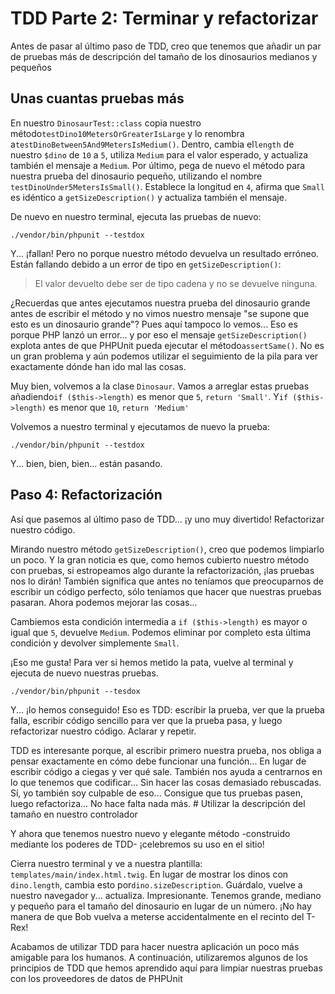 # TDD Parte 2: Terminar y refactorizar

Antes de pasar al último paso de TDD, creo que tenemos que añadir un par de pruebas más de descripción del tamaño de los dinosaurios medianos y pequeños 

## Unas cuantas pruebas más

En nuestro `DinosaurTest::class` copia nuestro método`testDino10MetersOrGreaterIsLarge` y lo renombra a`testDinoBetween5And9MetersIsMedium()`. Dentro, cambia el`length` de nuestro `$dino` de `10` a `5`, utiliza `Medium` para el valor esperado, y actualiza también el mensaje a `Medium`. Por último, pega de nuevo el método para nuestra prueba del dinosaurio pequeño, utilizando el nombre `testDinoUnder5MetersIsSmall()`. Establece la longitud en `4`, afirma que `Small` es idéntico a `getSizeDescription()` y actualiza también el mensaje.

De nuevo en nuestro terminal, ejecuta las pruebas de nuevo:

```terminal-silent
./vendor/bin/phpunit --testdox
```

Y... ¡fallan! Pero no porque nuestro método devuelva un resultado erróneo. Están fallando debido a un error de tipo en `getSizeDescription()`:

> El valor devuelto debe ser de tipo cadena y no se devuelve ninguna.

¿Recuerdas que antes ejecutamos nuestra prueba del dinosaurio grande antes de escribir el método y no vimos nuestro mensaje "se supone que esto es un dinosaurio grande"? Pues aquí tampoco lo vemos... Eso es porque PHP lanzó un error... y por eso el mensaje `getSizeDescription()` explota antes de que PHPUnit pueda ejecutar el método`assertSame()`. No es un gran problema y aún podemos utilizar el seguimiento de la pila para ver exactamente dónde han ido mal las cosas.

Muy bien, volvemos a la clase `Dinosaur`. Vamos a arreglar estas pruebas añadiendo`if ($this->length)` es menor que `5`, `return 'Small'`. Y`if ($this->length)` es menor que `10`, `return 'Medium'`

Volvemos a nuestro terminal y ejecutamos de nuevo la prueba:

```terminal-silent
./vendor/bin/phpunit --testdox
```

Y... bien, bien, bien... están pasando.

## Paso 4: Refactorización

Así que pasemos al último paso de TDD... ¡y uno muy divertido! Refactorizar nuestro código.

Mirando nuestro método `getSizeDescription()`, creo que podemos limpiarlo un poco. Y la gran noticia es que, como hemos cubierto nuestro método con pruebas, si estropeamos algo durante la refactorización, ¡las pruebas nos lo dirán! También significa que antes no teníamos que preocuparnos de escribir un código perfecto, sólo teníamos que hacer que nuestras pruebas pasaran. Ahora podemos mejorar las cosas...

Cambiemos esta condición intermedia a `if ($this->length)` es mayor o igual que `5`, devuelve `Medium`. Podemos eliminar por completo esta última condición y devolver simplemente `Small`.

¡Eso me gusta! Para ver si hemos metido la pata, vuelve al terminal y ejecuta de nuevo nuestras pruebas.

```terminal-silent
./vendor/bin/phpunit --tesdox
```

Y... ¡lo hemos conseguido! Eso es TDD: escribir la prueba, ver que la prueba falla, escribir código sencillo para ver que la prueba pasa, y luego refactorizar nuestro código. Aclarar y repetir.

TDD es interesante porque, al escribir primero nuestra prueba, nos obliga a pensar exactamente en cómo debe funcionar una función... En lugar de escribir código a ciegas y ver qué sale. También nos ayuda a centrarnos en lo que tenemos que codificar... Sin hacer las cosas demasiado rebuscadas. Sí, yo también soy culpable de eso... Consigue que tus pruebas pasen, luego refactoriza... No hace falta nada más. # Utilizar la descripción del tamaño en nuestro controlador

Y ahora que tenemos nuestro nuevo y elegante método -construido mediante los poderes de TDD- ¡celebremos su uso en el sitio!

Cierra nuestro terminal y ve a nuestra plantilla: `templates/main/index.html.twig`. En lugar de mostrar los dinos con `dino.length`, cambia esto por`dino.sizeDescription`. Guárdalo, vuelve a nuestro navegador y... actualiza. Impresionante. Tenemos grande, mediano y pequeño para el tamaño del dinosaurio en lugar de un número. ¡No hay manera de que Bob vuelva a meterse accidentalmente en el recinto del T-Rex!

Acabamos de utilizar TDD para hacer nuestra aplicación un poco más amigable para los humanos. A continuación, utilizaremos algunos de los principios de TDD que hemos aprendido aquí para limpiar nuestras pruebas con los proveedores de datos de PHPUnit
